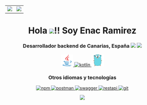 <!DOCTYPE html>
<html>
<head>
</head>
<body>
  <table style="margin-left:auto; margin-right:auto; text-align:right;">
      <tr>
        <td>
          <a href="README_es.md"><img src="https://user-images.githubusercontent.com/96846797/200428769-92d7969b-9ebd-4691-9db9-a0773e72ded0.jpg" height="13">
          </a>
        </td>
        <td>
          <a href="README.md"><img src="https://user-images.githubusercontent.com/96846797/200429180-30e78360-5ef1-4373-ad8d-e21f00d9ce69.png" height="13">
          </a>
        </td>
      </tr>
  </table>

  <h1 align="center">Hola <img src="https://user-images.githubusercontent.com/96846797/200435271-fa01a179-d5ef-46f8-830a-0293f9ad4c49.gif" width="28" />!! Soy Enac Ramirez</h1>
  <h3 align="center">Desarrollador backend de Canarias, España
    <img src="https://user-images.githubusercontent.com/96846797/200435982-d6b8c6e0-28da-4c2e-a8ad-39472674535a.png" width="28" />
    <img src="https://user-images.githubusercontent.com/96846797/200428769-92d7969b-9ebd-4691-9db9-a0773e72ded0.jpg" width="28" />
  </h3>

  <p align="center">
    <a href="#" target="_blank" rel="noreferrer"> 
      <img src="https://raw.githubusercontent.com/devicons/devicon/master/icons/java/java-original.svg" alt="java" width="40" height="40"/> 
    </a>
    <a href="#" target="_blank" rel="noreferrer"> 
      <img src="https://www.vectorlogo.zone/logos/kotlinlang/kotlinlang-icon.svg" alt="kotlin" width="40" height="40"/>
    </a>
    <a href="#" target="_blank" rel="noreferrer"> 
      <img src="https://raw.githubusercontent.com/devicons/devicon/master/icons/go/go-original.svg" alt="go" width="40" height="40"/> 
    </a>
  </p>

  <h3 align="center">Otros idiomas y tecnologías</h3>
  <p align="center">
      <a href="#" target="_blank" rel="noreferrer"> 
      <img src="https://user-images.githubusercontent.com/96846797/200439447-3845995f-d1d8-4c31-bca7-40b5076d80d0.png" alt="npm" width="30" height="30"/> 
    </a>
    <a href="#" target="_blank" rel="noreferrer"> 
      <img src="https://user-images.githubusercontent.com/96846797/200439437-0777d882-c471-4f85-8a97-08622dc7011b.png" alt="postman" width="30" height="30"/>
    </a>
    <a href="#" target="_blank" rel="noreferrer"> 
      <img src="https://user-images.githubusercontent.com/96846797/200439602-42db89f1-cdd4-41be-a952-e17b34eec64f.png" alt="swagger" width="30" height="30"/> 
    </a>
    <a href="#" target="_blank" rel="noreferrer"> 
      <img src="https://user-images.githubusercontent.com/96846797/200439990-20224725-4ba8-4ac8-ab27-9502ee8909b5.png" alt="restapi" width="30" height="30"/> 
    </a>
    <a href="#" target="_blank" rel="noreferrer"> 
      <img src="https://user-images.githubusercontent.com/96846797/200439999-e8bbcc40-4857-41a1-a039-54bdf8fd5437.png" alt="git" width="30" height="30"/> 
    </a>
  </p>
  
  

  <p align = "center">
    <img src = "https://github-readme-stats.vercel.app/api?username=enac21&show_icons=true&discord_old_blurple&theme=transparent" width = 400>
  </p>
</body>
</html>
